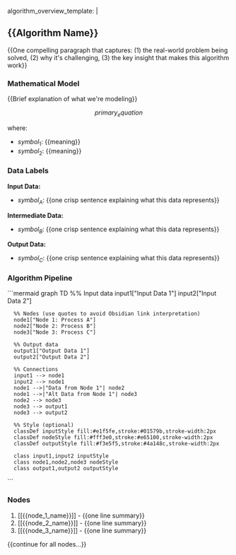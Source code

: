 algorithm_overview_template: |
  ## {{Algorithm Name}}
  
  {{One compelling paragraph that captures: (1) the real-world problem being solved, (2) why it's challenging, (3) the key insight that makes this algorithm work}}
  
  ### Mathematical Model
  {{Brief explanation of what we're modeling}}
  
  $${{primary_equation}}$$
  
  where:
  - ${{symbol_1}}$: {{meaning}}
  - ${{symbol_2}}$: {{meaning}}
  
  ### Data Labels
  
  **Input Data:**
  - ${{symbol_A}}$: {{one crisp sentence explaining what this data represents}}
  
  **Intermediate Data:**
  - ${{symbol_B}}$: {{one crisp sentence explaining what this data represents}}
  
  **Output Data:**
  - ${{symbol_C}}$: {{one crisp sentence explaining what this data represents}}
  
  ### Algorithm Pipeline
  
  \`\`\`mermaid
  graph TD
      %% Input data
      input1["Input Data 1"]
      input2["Input Data 2"]
      
      %% Nodes (use quotes to avoid Obsidian link interpretation)
      node1["Node 1: Process A"]
      node2["Node 2: Process B"]
      node3["Node 3: Process C"]
      
      %% Output data
      output1["Output Data 1"]
      output2["Output Data 2"]
      
      %% Connections
      input1 --> node1
      input2 --> node1
      node1 -->|"Data from Node 1"| node2
      node1 -->|"Alt Data from Node 1"| node3
      node2 --> node3
      node3 --> output1
      node3 --> output2
      
      %% Style (optional)
      classDef inputStyle fill:#e1f5fe,stroke:#01579b,stroke-width:2px
      classDef nodeStyle fill:#fff3e0,stroke:#e65100,stroke-width:2px
      classDef outputStyle fill:#f3e5f5,stroke:#4a148c,stroke-width:2px
      
      class input1,input2 inputStyle
      class node1,node2,node3 nodeStyle
      class output1,output2 outputStyle
  \`\`\`
  
  ### Nodes
  
  1. [[{{node_1_name}}]] - {{one line summary}}
  2. [[{{node_2_name}}]] - {{one line summary}}
  3. [[{{node_3_name}}]] - {{one line summary}}
  
  {{continue for all nodes...}}